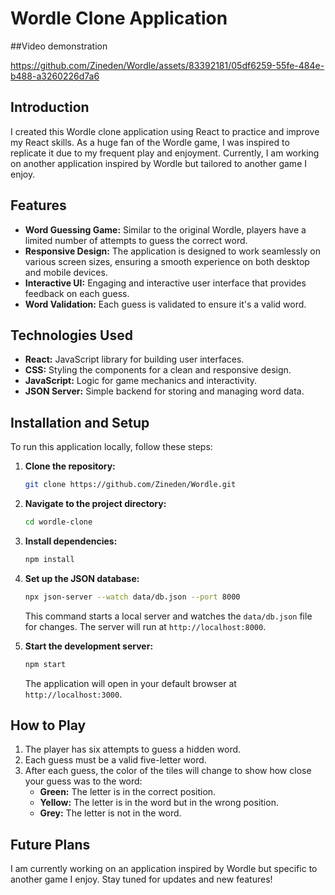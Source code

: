 # Wordle Clone Application

##Video demonstration

https://github.com/Zineden/Wordle/assets/83392181/05df6259-55fe-484e-b488-a3260226d7a6

## Introduction
I created this Wordle clone application using React to practice and improve my React skills. As a huge fan of the Wordle game, I was inspired to replicate it due to my frequent play and enjoyment. Currently, I am working on another application inspired by Wordle but tailored to another game I enjoy.

## Features
- **Word Guessing Game:** Similar to the original Wordle, players have a limited number of attempts to guess the correct word.
- **Responsive Design:** The application is designed to work seamlessly on various screen sizes, ensuring a smooth experience on both desktop and mobile devices.
- **Interactive UI:** Engaging and interactive user interface that provides feedback on each guess.
- **Word Validation:** Each guess is validated to ensure it's a valid word.

## Technologies Used
- **React:** JavaScript library for building user interfaces.
- **CSS:** Styling the components for a clean and responsive design.
- **JavaScript:** Logic for game mechanics and interactivity.
- **JSON Server:** Simple backend for storing and managing word data.

## Installation and Setup
To run this application locally, follow these steps:

1. **Clone the repository:**
    ```bash
    git clone https://github.com/Zineden/Wordle.git
    ```
2. **Navigate to the project directory:**
    ```bash
    cd wordle-clone
    ```
3. **Install dependencies:**
    ```bash
    npm install
    ```
4. **Set up the JSON database:**
    ```bash
    npx json-server --watch data/db.json --port 8000
    ```
   This command starts a local server and watches the `data/db.json` file for changes. The server will run at `http://localhost:8000`.

5. **Start the development server:**
    ```bash
    npm start
    ```
   The application will open in your default browser at `http://localhost:3000`.


## How to Play
1. The player has six attempts to guess a hidden word.
2. Each guess must be a valid five-letter word.
3. After each guess, the color of the tiles will change to show how close your guess was to the word:
   - **Green:** The letter is in the correct position.
   - **Yellow:** The letter is in the word but in the wrong position.
   - **Grey:** The letter is not in the word.

## Future Plans
I am currently working on an application inspired by Wordle but specific to another game I enjoy. Stay tuned for updates and new features!
